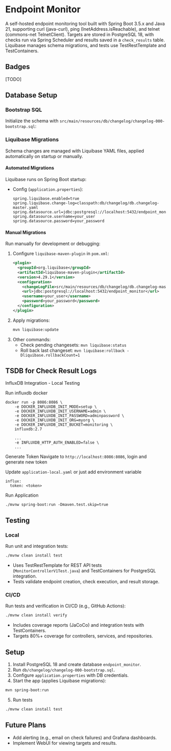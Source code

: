 # Endpoint Monitor

A self-hosted endpoint monitoring tool built with Spring Boot 3.5.x and Java 21, supporting curl (java-curl), ping (InetAddress.isReachable), and telnet (commons-net TelnetClient). Targets are stored in PostgreSQL 18, with checks run via Spring Scheduler and results saved in a `check_results` table. Liquibase manages schema migrations, and tests use TestRestTemplate and TestContainers.

## Badges

[TODO]

## Database Setup

### Bootstrap SQL

Initialize the schema with `src/main/resources/db/changelog/changelog-000-bootstrap.sql`:

### Liquibase Migrations
Schema changes are managed with Liquibase YAML files, applied automatically on startup or manually.

#### Automated Migrations

Liquibase runs on Spring Boot startup:

- Config (`application.properties`):
  ```properties
  spring.liquibase.enabled=true
  spring.liquibase.change-log=classpath:db/changelog/db.changelog-master.yaml
  spring.datasource.url=jdbc:postgresql://localhost:5432/endpoint_monitor
  spring.datasource.username=your_user
  spring.datasource.password=your_password
  ```

#### Manual Migrations
Run manually for development or debugging:
1. Configure `liquibase-maven-plugin` in `pom.xml`:
   ```xml
   <plugin>
     <groupId>org.liquibase</groupId>
     <artifactId>liquibase-maven-plugin</artifactId>
     <version>4.29.1</version>
     <configuration>
       <changeLogFile>src/main/resources/db/changelog/db.changelog-master.yaml</changeLogFile>
       <url>jdbc:postgresql://localhost:5432/endpoint_monitor</url>
       <username>your_user</username>
       <password>your_password</password>
     </configuration>
   </plugin>
   ```
2. Apply migrations:
   ```bash
   mvn liquibase:update
   ```
3. Other commands:
    - Check pending changesets: `mvn liquibase:status`
    - Roll back last changeset: `mvn liquibase:rollback -Dliquibase.rollbackCount=1`

## TSDB for Check Result Logs

InfluxDB Integration - Local Testing

Run influxdb docker
```
docker run -p 8086:8086 \
    -e DOCKER_INFLUXDB_INIT_MODE=setup \
    -e DOCKER_INFLUXDB_INIT_USERNAME=admin \
    -e DOCKER_INFLUXDB_INIT_PASSWORD=adminpassword \
    -e DOCKER_INFLUXDB_INIT_ORG=myorg \
    -e DOCKER_INFLUXDB_INIT_BUCKET=monitoring \
    influxdb:2.7
```
```
    ...
    -e INFLUXDB_HTTP_AUTH_ENABLED=false \
    ...
```

Generate Token
Navigate to `http://localhost:8086:8086`, login and generate new token

Update `application-local.yaml` or just add environment variable

```
influx:
  token: <token>
```

Run Application

```
./mvnw spring-boot:run -Dmaven.test.skip=true
```


## Testing

### Local

Run unit and integration tests:

```bash
./mvnw clean install test
```

- Uses TestRestTemplate for REST API tests (`MonitorControllerV1Test.java`) and TestContainers for PostgreSQL integration.
- Tests validate endpoint creation, check execution, and result storage.

### CI/CD

Run tests and verification in CI/CD (e.g., GitHub Actions):

```bash
./mvnw clean install verify
```

- Includes coverage reports (JaCoCo) and integration tests with TestContainers.
- Targets 80%+ coverage for controllers, services, and repositories.

## Setup

1. Install PostgreSQL 18 and create database `endpoint_monitor`.
2. Run `db/changelog/changelog-000-bootstrap.sql`.
3. Configure `application.properties` with DB credentials.
4. Start the app (applies Liquibase migrations):

```bash
mvn spring-boot:run
```

5. Run tests

```bash
./mvnw clean install test
```

## Future Plans

- Add alerting (e.g., email on check failures) and Grafana dashboards.
- Implement WebUI for viewing targets and results.
